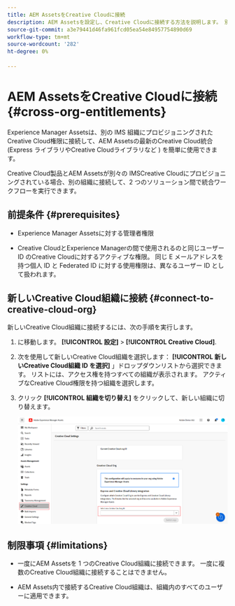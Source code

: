 ```yaml
---
title: AEM AssetsをCreative Cloudに接続
description: AEM Assetsを設定し、Creative Cloudに接続する方法を説明します。 別の IMS 組織にプロビジョニングされたCreative Cloudの権限付与に接続して、AEM Assetsでの最新のCreative Cloud統合 (Express やCreative Cloudライブラリなど ) を簡単に使用できます。
source-git-commit: a3e79441d46fa961fcd05ea54e84957754890d69
workflow-type: tm+mt
source-wordcount: '282'
ht-degree: 0%

---
```


# AEM AssetsをCreative Cloudに接続  {#cross-org-entitlements}

Experience Manager Assetsは、別の IMS 組織にプロビジョニングされたCreative Cloud権限に接続して、AEM Assetsの最新のCreative Cloud統合 (Express ライブラリやCreative Cloudライブラリなど ) を簡単に使用できます。

Creative Cloud製品とAEM Assetsが別々の IMSCreative Cloudにプロビジョニングされている場合、別の組織に接続して、2 つのソリューション間で統合ワークフローを実行できます。

## 前提条件 {#prerequisites}

* Experience Manager Assetsに対する管理者権限

* Creative CloudとExperience Managerの間で使用されるのと同じユーザー ID のCreative Cloudに対するアクティブな権限。 同じ E メールアドレスを持つ個人 ID と Federated ID に対する使用権限は、異なるユーザー ID として扱われます。

## 新しいCreative Cloud組織に接続 {#connect-to-creative-cloud-org}

新しいCreative Cloud組織に接続するには、次の手順を実行します。

1. に移動します。 **[!UICONTROL 設定]** > **[!UICONTROL Creative Cloud]**.

1. 次を使用して新しいCreative Cloud組織を選択します： **[!UICONTROL 新しいCreative Cloud組織 ID を選択]** 」ドロップダウンリストから選択できます。 リストには、アクセス権を持つすべての組織が表示されます。 アクティブなCreative Cloud権限を持つ組織を選択します。

1. クリック **[!UICONTROL 組織を切り替え]** をクリックして、新しい組織に切り替えます。

   ![組織をまたぐ権利](assets/cross-org-entitlements.png)

## 制限事項 {#limitations}

* 一度にAEM Assetsを 1 つのCreative Cloud組織に接続できます。 一度に複数のCreative Cloud組織に接続することはできません。

* AEM Assets内で接続するCreative Cloud組織は、組織内のすべてのユーザーに適用できます。

